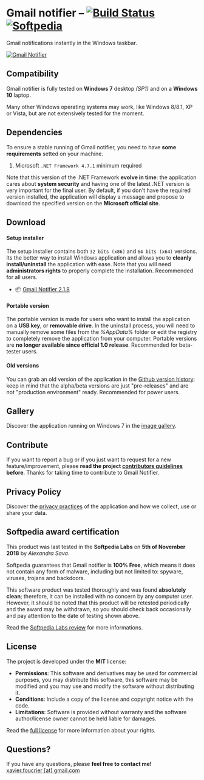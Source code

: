 # Gmail notifier – [![Build Status](https://travis-ci.org/xavierfoucrier/gmail-notifier.svg?branch=master "Travis CI - Builds")](https://travis-ci.org/xavierfoucrier/gmail-notifier) [![Softpedia](https://raw.githubusercontent.com/xavierfoucrier/gmail-notifier/master/badge/softpedia.png "Softpedia - Awarded")](http://www.softpedia.com/get/Internet/E-mail/Mail-Utilities/xavierfoucrier-Gmail-notifier.shtml#status)
Gmail notifications instantly in the Windows taskbar.

[![Gmail Notifier](https://raw.github.com/xavierfoucrier/gmail-notifier/master/gallery/main.png "Gmail Notifier - Image Gallery")](GALLERY.md)


## Compatibility
Gmail notifier is fully tested on **Windows 7** desktop *(SP1)* and on a **Windows 10** laptop.

Many other Windows operating systems may work, like Windows 8/8.1, XP or Vista, but are not extensively tested for the moment.


## Dependencies
To ensure a stable running of Gmail notifier, you need to have **some requirements** setted on your machine.

1. Microsoft `.NET Framework 4.7.1` minimum required

Note that this version of the .NET Framework **evolve in time**: the application cares about **system security** and having one of the latest .NET version is very important for the final user. By default, if you don't have the required version installed, the application will display a message and propose to download the specified version on the **Microsoft official site**.


## Download
#### Setup installer
The setup installer contains both `32 bits (x86)` and `64 bits (x64)` versions. Its the better way to install Windows application and allows you to **cleanly install/uninstall** the application with ease. Note that you will need **administrators rights** to properly complete the installation. Recommended for all users.

* :package: [Gmail Notifier 2.1.8](https://github.com/xavierfoucrier/gmail-notifier/releases/download/v2.1.8-release/Gmail.Notifier.2.1.8.exe)

#### Portable version
The portable version is made for users who want to install the application on a **USB key**, or **removable drive**. In the uninstall process, you will need to manually remove some files from the *%AppData%* folder or edit the registry to completely remove the application from your computer. Portable versions are **no longer available since official 1.0 release**. Recommended for beta-tester users.

#### Old versions

You can grab an old version of the application in the [Github version history](https://github.com/xavierfoucrier/gmail-notifier/tags): keep in mind that the alpha/beta versions are just "pre-releases" and are not "production environment" ready. Recommended for power users.


## Gallery
Discover the application running on Windows 7 in the [image gallery](GALLERY.md).


## Contribute
If you want to report a bug or if you just want to request for a new feature/improvement, please **read the project [contributors guidelines](CONTRIBUTING.md) before**. Thanks for taking time to contribute to Gmail Notifier.


## Privacy Policy
Discover the [privacy practices](PRIVACY.md) of the application and how we collect, use or share your data.


## Softpedia award certification
This product was last tested in the **Softpedia Labs** on **5th of November 2018** by *Alexandra Sava*.

Softpedia guarantees that Gmail notifier is **100% Free**, which means it does not contain any form of malware, including but not limited to: spyware, viruses, trojans and backdoors.

This software product was tested thoroughly and was found **absolutely clean**; therefore, it can be installed with no concern by any computer user. However, it should be noted that this product will be retested periodically and the award may be withdrawn, so you should check back occasionally and pay attention to the date of testing shown above.

Read the [Softpedia Labs review](http://www.softpedia.com/get/Internet/E-mail/Mail-Utilities/xavierfoucrier-Gmail-notifier.shtml) for more informations.

## License
The project is developed under the **MIT** license:

- **Permissions**: This software and derivatives may be used for commercial purposes, you may distribute this software, this software may be modified and you may use and modify the software without distributing it.
- **Conditions**: Include a copy of the license and copyright notice with the code.
- **Limitations**: Software is provided without warranty and the software author/license owner cannot be held liable for damages.

Read the [full license](LICENSE.md) for more information about your rights.


## Questions?
If you have any questions, please **feel free to contact me!**  
[xavier.foucrier [at] gmail.com](mailto:xavier.foucrier@gmail.com)
